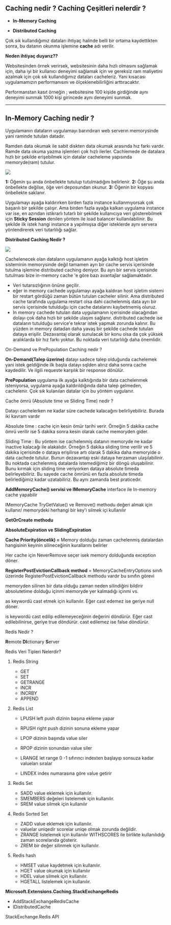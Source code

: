 ## **Caching nedir ? Caching Çeşitleri nelerdir ?** 

- **In-Memory Caching**

- **Distributed Caching**

  

Çok sık kullandığımız dataları  ihtiyaç halinde  belli bir ortama kaydettikten sonra, bu datanın okunma işlemine **cache** adı verilir.

**Neden ihtiyaç duyarız??**

Websitesinden örnek verirsek, websitesinin daha hızlı olmasını sağlamak için, daha iyi bir kullanıcı deneyimi sağlamak için ve gereksiz ram maliyetini azalmak için çok sık kullandığımız dataları cacheleriz. Yani kısacası uygulamamızın performanısını ve ölçeklenebilirliğini arttıracaktır.

 Performanstan kasıt  örneğin ; websitesine 100 kişide girdiğinde aynı deneyimi sunmak 1000 kişi girincede aynı deneyimi sunmak.

_________________________________

## **In-Memory Caching nedir ?** 

Uygulamanın dataların uygulamayı barındıran web serverın memorysinde yani raminde tutulan datadır.

Ramden data okumak ile sabit diskten data okumak arasında hız farkı vardır. Ramde data okuma yazma işlemleri çok hızlı ilerler. Cachlemede de datalara hızlı bir şekilde erişebilmek için datalar cacheleme yapısında memoryde(ram) tutulur. 



<img src="https://i.ibb.co/C53ScBZ/cache-aside-diagram.png">

**1:** Öğenin şu anda önbellekte tutulup tutulmadığını belirlenir.
**2:** Öğe şu anda önbellekte değilse, öğe veri deposundan okunur.
**3:** Öğenin bir kopyası önbellekte saklanır.

Uygulamayı ayağa kaldırırken birden fazla instance kullanmıyorsak çok başarılı bir şekilde çalışır. Ama birden fazla ayağa kalkan uygulama instance var ise, en azından istikrarlı tutarlı bir şekilde kullanıcıya veri gösterebilmek için **Sticky Session** denilen yöntem ile load balancer  kullanılabilinir. Bu şekilde ilk istek hangi instance a yapılmışsa diğer isteklerde aynı servera yönlendirerek veri tutarlılığı sağlar. 



**Distributed Caching Nedir ?** 

<img src="https://i.ibb.co/nrvKfzL/Redis-Yaz-Serisi-3-Distributed-Caching-Nedir.png">



Cachelenecek olan dataların uygulamanın ayağa kalktığı host işletim sisteminin memorysinde değil tamamen ayrı bir cache servis içerisinde tutulma işlemine distributed caching deniyor. Bu ayrı bir servis içerisinde tutulması bize in-memory cache 'e göre bazı avantajlar sağlamaktadır.

- Veri tutarsızlığının önüne geçilir.
- eğer in memory cachede uygulamayı ayağa kaldıran host işletim sistemi bir restart gördüğü zaman bütün tutulan cacheler silinir. Ama distributed cache tarafında uygulama restart olsa dahi cachelenmiş data ayrı bir servis içerisinde tutulduğu için cache datalarını kaybetmemiş oluruz.
- In memory cachede tutulan data uygulamanın içerisinde olacağından dolayı çok daha hızlı bir şekilde ulaşım sağlanır. distributed  cachede ise dataların tutulduğu service'e tekrar istek yapmak zorunda kalınır. Bu yüzden in memory datadan daha yavaş bir şekilde cachede tutulan dataya erişilir. Dezavantaj olarak sunulacak bir konu olsa da çok yüksek aralıklarda bir hız farkı yoktur. Bu noktada veri tutarlılığı daha önemlidir. 

On-Demand ve PrePopulation Caching nedir ?

**On-Demand(Talep üzerine)**  datayı sadece talep olduğunda cachelemek yani istek geldiğinde ilk başta datayı sqlden alırız daha sonra cache kaydedilir. Ve ilgili requeste karşılık bir response dönülür.

**PrePopulation** uygulama ilk ayağa kalktığında bir data cachelenmek isteniyorsa, uygulama ayağa kaldırıldığında daha talep gelmeden, cachelenir. Çok sık kulanılan datalar için bu yöntem uygulanır.

Cache ömrü (Absolute time ve Sliding Time) nedir ?

Datayı cachelerken ne kadar süre cachede kalacağını belirliyebiliriz. Burada iki kavram vardır

Absolute time : cache için kesin ömür tarihi verir. Örneğin 5 dakika cache ömrü verilir ise 5 dakika sonra kesin olarak cache  memoryden gider.

Sliding Time : Bu yöntem ise cachelenmiş datanın memoryde ne kadar inactive kalacağı ile alakalıdır. Örneğin 5 dakika sliding time verilir ve 5 dakika içerisinde o dataya erişilirse artı olarak 5 dakika daha memoryide o data cachede tutulur. Bunun dezavantajı eski dataya herzaman ulaşılabilinir. Bu noktada cachelenmiş datalarda istemediğimiz bir döngü oluşabilinir. Bunu kırmak için sliding time veriyorken dataya absolute timeda belirleyebiliriz. Bu sayede cache ömrünü en fazla absolute timeda belirlediğimiz kadar uzatabiliriz. Bu aynı zamanda best praticedır.



**AddMemoryCache() servisi ve IMemoryCache** interface ile In-memory cache yapabilir

IMemoryCache TryGetValue() ve Remove() methodu değeri almak için kullanır/ memorydeki herhangi bir key'i silmek içi kullanılır

**GetOrCreate methodu**

**AbsoluteExpiration ve SlidingExpiration**

 **Cache Priority(öncelik) =**  Memory dolduğu zaman cachelenmiş datalardan hangisinin keyinin silineceğinin kurallarını  belirler

Her cache için NeverRemove seçer isek memory dolduğunda exception döner. 

**RegisterPostEvictionCallback method** =  MemoryCacheEntryOptions sınıfı üzerinde RegisterPostEvictionCallback methodu vardır bu sınıfın görevi

memoryden silinen bir data olduğu zaman neden silindiğini bildirir absolutetime dolduğu içinmi memoryde yer kalmadığı içinmi vs. 



as keywordü cast etmek için kullanılır. Eğer cast  edemez ise geriye null döner.

is keywordü cast edilip edilemeyeceğinin değerini döndürür. Eğer cast edilebilinirse, geriye true döndürür. cast edilemez ise false döndürür.

Redis Nedir ?

**R**emote **DI**ctionary **S**erver

Redis Veri Tipleri Nelerdir?

1. Redis String 

   - GET  
   - SET 
   - GETRANGE 
   - INCR 
   - INCRBY
   - APPEND

2. Redis List

   - LPUSH left push dizinin başına ekleme yapar 

   - RPUSH right push dizinin sonuna ekleme yapar
   - LPOP dizinin başında value siler
   - RPOP dizinin sonundan value siler
   - LRANGE let range 0 -1  sıfırıncı indexten başlayıp sonsuza kadar valueları sıralar
   - LINDEX index numarasına göre value getirir

3. Redis Set

   - SADD value eklemek için kullanılır.
   - SMEMBERS değeleri listelemek için kullanılır.
   - SREM value silmek için kullanılır

4. Redis Sorted Set

   - ZADD value eklemek için kullanılır.
   - valuelar uniqedir scorelar uniqe olmak zorunda değildir.
   - ZRANGE listelemek için kullanılır WITHSCORES ile birlikte kullanılıdığı zaman scorelarıda gösterir.
   - ZREM bir değer silinmek için kullanılır.

5. Redis hash

   -  HMSET value kaydetmek için kullanılır.
   - HGET value okumak için kullanılır
   - HDEL value silmek için kullanılır.
   - HGETALL  listelemek için kullanılır.

**Microsoft.Extensions.Caching.StackExchangeRedis**

- AddStackExchangeRedisCache
- IDistributedCache

StackExchange.Redis API



